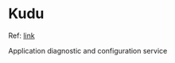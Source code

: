 # Kudu

Ref: [link](https://github.com/projectkudu/kudu/wiki)

Application diagnostic and configuration service